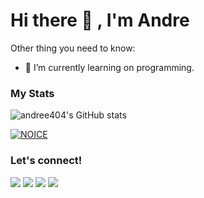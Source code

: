 # Hi there 👋 , I'm Andre

Other thing you need to know:
- 🌱 I’m currently learning on programming.

### My Stats
![andree404's GitHub stats](https://github-readme-stats.vercel.app/api?username=andree404&show_icons=true&theme=radical)

[![NOICE](https://github-readme-stats.vercel.app/api/top-langs/?username=andree404&layout=compact&theme=midnight-purple&hide=Css)](https://github.com/andree404)

### Let's connect!
<p>
    <a href="https://instagram.com/ndre9310" target="blank"><img src="https://img.shields.io/badge/@ndre9310-30302f?style=flat&logo=instagram" /></a>
    <a href="https://m.facebook.com/?ref=bookmarks" target="blank"><img src="https://img.shields.io/badge/Andre-30302f?style=flat&logo=facebook" /></a>
    <a href="https://t.me/Andreskyz" target="blank"><img src="https://img.shields.io/badge/@Andreskyz-30302f?style=flat&logo=telegram" /></a>
    <a href="https://twitter.com/skyzuuuuu" target="blank"><img src="https://img.shields.io/badge/@skyzuuuuu-30302f?style=flat&logo=twitter" /></a>
</p>
